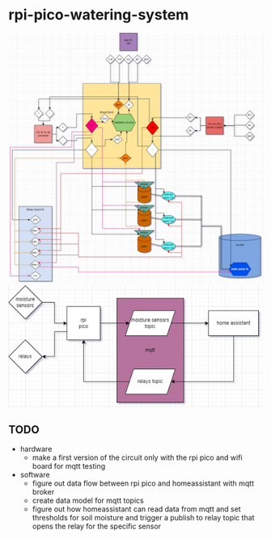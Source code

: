 # rpi-pico-watering-system
![circuit diagram](doc/circuit.jpg "circuit diagram")
![data flow](doc/data-flow.jpg "data flow")
## TODO
- hardware
  - make a first version of the circuit only with the rpi pico and wifi board for mqtt testing
- software
  - figure out data flow between rpi pico and homeassistant with mqtt broker
  - create data model for mqtt topics
  - figure out how homeassistant can read data from mqtt and set thresholds for soil moisture and trigger a publish to relay topic that opens the relay for the specific sensor
